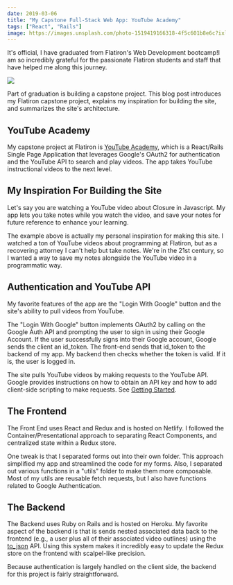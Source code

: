 ```yaml
---
date: 2019-03-06
title: "My Capstone Full-Stack Web App: YouTube Academy"
tags: ["React", "Rails"]
image: https://images.unsplash.com/photo-1519419166318-4f5c601b8e6c?ixlib=rb-1.2.1&ixid=eyJhcHBfaWQiOjEyMDd9&auto=format&fit=crop&w=1267&q=80
---
```


It's official, I have graduated from Flatiron's Web Development bootcamp!I am so incredibly grateful for the passionate Flatiron students and staff that have helped me along this journey.

![](https://media.giphy.com/media/zD2SpVI4vBLeo/giphy.gif)

Part of graduation is building a capstone project. This blog post introduces my Flatiron capstone project, explains my inspiration for building the site, and summarizes the site's architecture.

## YouTube Academy

My capstone project at Flatiron is [YouTube Academy](https://youtube-academy.netlify.com), which is a React/Rails Single Page Application that leverages Google's OAuth2 for authentication and the YouTube API to search and play videos. The app takes YouTube instructional videos to the next level.

## My Inspiration For Building the Site

Let's say you are watching a YouTube video about Closure in Javascript. My app lets you take notes while you watch the video, and save your notes for future reference to enhance your learning.

The example above is actually my personal inspiration for making this site. I watched a ton of YouTube videos about programming at Flatiron, but as a recovering attorney I can't help but take notes. We're in the 21st century, so I wanted a way to save my notes alongside the YouTube video in a programmatic way.

## Authentication and YouTube API

My favorite features of the app are the "Login With Google" button and the site's ability to pull videos from YouTube.

The "Login With Google" button implements OAuth2 by calling on the Google Auth API and prompting the user to sign in using their Google Account. If the user successfully signs into their Google account, Google sends the client an id_token. The front-end sends that id_token to the backend of my app. My backend then checks whether the token is valid. If it is, the user is logged in.

The site pulls YouTube videos by making requests to the YouTube API. Google provides instructions on how to obtain an API key and how to add client-side scripting to make requests. See [Getting Started](https://developers.google.com/youtube/v3/getting-started).

## The Frontend

The Front End uses React and Redux and is hosted on Netlify. I followed the Container/Presentational approach to separating React Components, and centralized state within a Redux store.

One tweak is that I separated forms out into their own folder. This approach simplified my app and streamlined the code for my forms. Also, I separated out various functions in a "utils" folder to make them more composable. Most of my utils are reusable fetch requests, but I also have functions related to Google Authentication.

## The Backend

The Backend uses Ruby on Rails and is hosted on Heroku. My favorite aspect of the backend is that is sends nested associated data back to the frontend (e.g., a user plus all of their associated video outlines) using the [to_json](https://apidock.com/rails/Hash/to_json) API. Using this system makes it incredibly easy to update the Redux store on the frontend with scalpel-like precision.

Because authentication is largely handled on the client side, the backend for this project is fairly straightforward.
